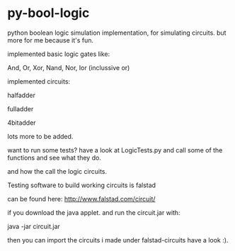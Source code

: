# py-bool-logic

python boolean logic simulation implementation, for simulating circuits. but more for me because it's fun.

implemented basic logic gates like:

And, Or, Xor, Nand, Nor, Ior (inclussive or)

implemented circuits:

halfadder

fulladder

4bitadder

lots more to be added.

want to run some tests? have a look at LogicTests.py and call some of the functions and see what they do.

and how the call the logic circuits.


Testing software to build working circuits is falstad

can be found here: http://www.falstad.com/circuit/

if you download the java applet. and run the circuit.jar with:

java -jar circuit.jar

then you can import the circuits i made under falstad-circuits have a look :).
